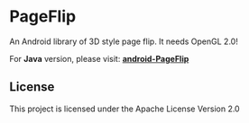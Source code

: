 # PageFlip
An Android library of 3D style page flip. It needs OpenGL 2.0!

For **Java** version, please visit: [**android-PageFlip**](https://github.com/eschao/android-PageFlip)

## License
This project is licensed under the Apache License Version 2.0
